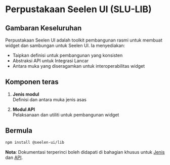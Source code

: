 # **Perpustakaan Seelen UI (SLU-LIB)**

## Gambaran Keseluruhan

Perpustakaan Seelen UI adalah toolkit pembangunan rasmi untuk membuat widget dan
sambungan untuk Seelen UI. Ia menyediakan:

- Taipkan definisi untuk pembangunan yang konsisten
- Abstraksi API untuk Integrasi Lancar
- Antara muka yang diseragamkan untuk interoperabilitas widget

## Komponen teras

1. **Jenis modul**\
   Definisi dan antara muka jenis asas

2. **Modul API**\
   Pelaksanaan dan utiliti untuk pembangunan widget

## Bermula

```bash
npm install @seelen-ui/lib
```

**Nota**: Dokumentasi terperinci boleh didapati di bahagian khusus untuk
[Jenis](./library-types) dan [API](./library-api).
